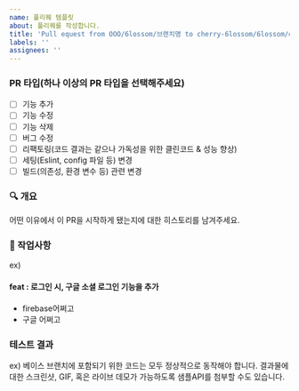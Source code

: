 ```yaml
---
name: 풀리퀘 템플릿
about: 풀리퀘를 작성합니다.
title: 'Pull equest from OOO/6lossom/브랜치명 to cherry-6lossom/6lossom/develop'
labels: ''
assignees: ''
---
```


### PR 타입(하나 이상의 PR 타입을 선택해주세요)

- [ ] 기능 추가
- [ ] 기능 수정
- [ ] 기능 삭제
- [ ] 버그 수정
- [ ] 리팩토링(코드 결과는 같으나 가독성을 위한 클린코드 & 성능 향상)
- [ ] 세팅(Eslint, config 파일 등) 변경
- [ ] 빌드(의존성, 환경 변수 등) 관련 변경

### :mag: 개요

어떤 이유에서 이 PR을 시작하게 됐는지에 대한 히스토리를 남겨주세요.

### :pencil: 작업사항

ex)

#### feat : 로그인 시, 구글 소셜 로그인 기능을 추가

- firebase어쩌고
- 구글 어쩌고

### 테스트 결과

ex) 베이스 브랜치에 포함되기 위한 코드는 모두 정상적으로 동작해야 합니다. 결과물에 대한 스크린샷, GIF, 혹은 라이브 데모가 가능하도록 샘플API를 첨부할 수도 있습니다.
